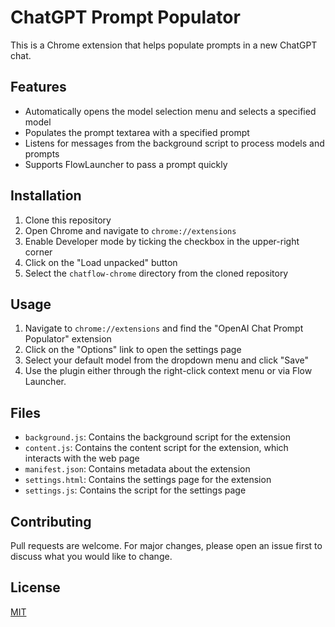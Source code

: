 # ChatGPT Prompt Populator

This is a Chrome extension that helps populate prompts in a new ChatGPT chat.

## Features

- Automatically opens the model selection menu and selects a specified model
- Populates the prompt textarea with a specified prompt
- Listens for messages from the background script to process models and prompts
- Supports FlowLauncher to pass a prompt quickly

## Installation

1. Clone this repository
2. Open Chrome and navigate to `chrome://extensions`
3. Enable Developer mode by ticking the checkbox in the upper-right corner
4. Click on the "Load unpacked" button
5. Select the `chatflow-chrome` directory from the cloned repository

## Usage

1. Navigate to `chrome://extensions` and find the "OpenAI Chat Prompt Populator" extension
2. Click on the "Options" link to open the settings page
3. Select your default model from the dropdown menu and click "Save"
4. Use the plugin either through the right-click context menu or via Flow Launcher. 

## Files

- `background.js`: Contains the background script for the extension
- `content.js`: Contains the content script for the extension, which interacts with the web page
- `manifest.json`: Contains metadata about the extension
- `settings.html`: Contains the settings page for the extension
- `settings.js`: Contains the script for the settings page

## Contributing

Pull requests are welcome. For major changes, please open an issue first to discuss what you would like to change.

## License

[MIT](https://choosealicense.com/licenses/mit/)
